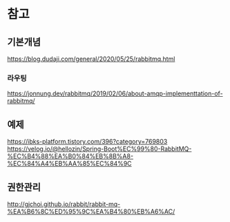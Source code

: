 참고
==============

## 기본개념
https://blog.dudaji.com/general/2020/05/25/rabbitmq.html   
  ### 라우팅
https://jonnung.dev/rabbitmq/2019/02/06/about-amqp-implementtation-of-rabbitmq/

## 예제
https://ibks-platform.tistory.com/396?category=769803   
https://velog.io/@hellozin/Spring-Boot%EC%99%80-RabbitMQ-%EC%B4%88%EA%B0%84%EB%8B%A8-%EC%84%A4%EB%AA%85%EC%84%9C   

## 권한관리
http://gjchoi.github.io/rabbit/rabbit-mq-%EA%B6%8C%ED%95%9C%EA%B4%80%EB%A6%AC/


